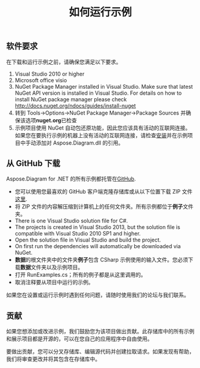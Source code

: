 ﻿---
title: 如何运行示例
type: docs
weight: 80
url: /zh/net/how-to-run-the-examples/
description: 本页介绍如何运行 Aspose.Diagram 库的示例。
---
## **软件要求**
在下载和运行示例之前，请确保您满足以下要求。

1. Visual Studio 2010 or higher
1. Microsoft office visio
1. NuGet Package Manager installed in Visual Studio. Make sure that latest NuGet API version is installed in Visual Studio. For details on how to install NuGet package manager please check <http://docs.nuget.org/ndocs/guides/install-nuget>
1. 转到 Tools->Options->NuGet Package Manager->Package Sources 并确保该选项**nuget.org**已检查
1. 示例项目使用 NuGet 自动包还原功能，因此您应该具有活动的互联网连接。如果您在要执行示例的机器上没有活动的互联网连接，请检查[安装](/diagram/zh/net/installation/)并在示例项目中手动添加对 Aspose.Diagram.dll 的引用。
## **从 GitHub 下载**
Aspose.Diagram for .NET 的所有示例都托管在[GitHub](https://github.com/aspose-diagram/Aspose.Diagram-for-.NET).

- 您可以使用您最喜欢的 GitHub 客户端克隆存储库或从以下位置下载 ZIP 文件[这里](https://github.com/aspose-diagram/Aspose.Diagram-for-.NET/archive/master.zip).
- 将 ZIP 文件的内容解压缩到计算机上的任何文件夹。所有示例都位于**例子**文件夹。
- There is one Visual Studio solution file for C#.
- The projects is created in Visual Studio 2013, but the solution file is compatible with Visual Studio 2010 SP1 and higher.
- Open the solution file in Visual Studio and build the project.
- On first run the dependencies will automatically be downloaded via NuGet.
- **数据**的根文件夹中的文件夹**例子**包含 CSharp 示例使用的输入文件。您必须下载**数据**文件夹以及示例项目。
- 打开 RunExamples.cs；所有的例子都是从这里调用的。
- 取消注释要从项目中运行的示例。

如果您在设置或运行示例时遇到任何问题，请随时使用我们的论坛与我们联系。
## **贡献**
如果您想添加或改进示例，我们鼓励您为该项目做出贡献。此存储库中的所有示例和展示项目都是开源的，可以在您自己的应用程序中自由使用。

要做出贡献，您可以分叉存储库、编辑源代码并创建拉取请求。如果发现有帮助，我们将审查更改并将其包含在存储库中。

